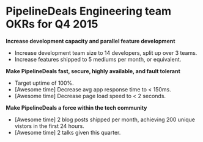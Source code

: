# PipelineDeals Engineering team OKRs for Q4 2015

**Increase development capacity and parallel feature development**

* Increase development team size to 14 developers, split up over 3 teams.
* Increase features shipped to 5 mediums per month, or equivalent.

**Make PipelineDeals fast, secure, highly available, and fault tolerant**

* Target uptime of 100%.
* [Awesome time] Decrease avg app response time to < 150ms.
* [Awesome time] Decrease page load speed to < 2 seconds.

**Make PipelineDeals a force within the tech community**

* [Awesome time] 2 blog posts shipped per month, achieving 200 unique vistors in the first 24 hours.
* [Awesome time] 2 talks given this quarter.
